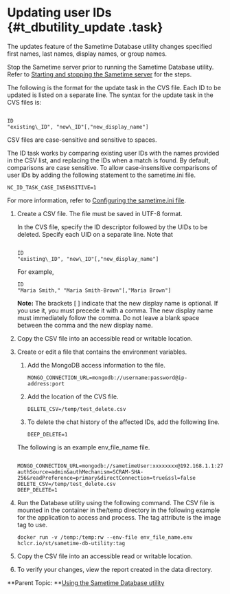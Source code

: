 # Updating user IDs {#t_dbutility_update .task}

The updates feature of the Sametime Database utility changes specified first names, last names, display names, or group names.

Stop the Sametime server prior to running the Sametime Database utility. Refer to [Starting and stopping the Sametime server](starting_and_stopping_servers.md) for the steps.

The following is the format for the update task in the CVS file. Each ID to be updated is listed on a separate line. The syntax for the update task in the CVS files is:

``` {#codeblock_hnz_1bs_ryb}

ID
"existing\_ID", "new\_ID"[,"new_display_name"]​
```

CSV files are case-sensitive and sensitive to spaces.

The ID task works by comparing existing user IDs with the names provided in the CSV list, and replacing the IDs when a match is found. By default, comparisons are case sensitive. To allow case-insensitive comparisons of user IDs by adding the following statement to the sametime.ini file.

```
NC_ID_TASK_CASE_INSENSITIVE=1
```

For more information, refer to [Configuring the sametime.ini file](chat_configuring_sametimeini.md).

1.  Create a CSV file. The file must be saved in UTF-8 format.

    In the CVS file, specify the ID descriptor followed by the UIDs to be deleted. Specify each UID on a separate line. Note that

    ``` {#codeblock_h5c_d2s_ryb}
    
    ID
    "existing\_ID", "new\_ID"[,"new_display_name"]​
    
    ```

    For example,

    ``` {#codeblock_hgk_k2s_ryb}
    ID
    "Maria Smith," "Maria Smith-Brown"[,"Maria Brown"]
    ```

    **Note:** The brackets \[ \] indicate that the new display name is optional. If you use it, you must precede it with a comma. The new display name must immediately follow the comma. Do not leave a blank space between the comma and the new display name.

2.  Copy the CSV file into an accessible read or writable location.

3.  Create or edit a file that contains the environment variables.

    1.  Add the MongoDB access information to the file.

        ``` {#codeblock_exm_trr_ryb}
        MONGO_CONNECTION_URL=mongodb://username:password@ip-address:port​
        ```

    2.  Add the location of the CVS file.

        ``` {#codeblock_all_xrr_ryb}
        DELETE_CSV=/temp/test_delete.csv
        ```

    3.  To delete the chat history of the affected IDs, add the following line.

        ``` {#codeblock_q5h_1sr_ryb}
        DEEP_DELETE=1
        ```

    The following is an example env_file_name file.

    ``` {#codeblock_k4g_qgx_ryb}
    
    MONGO_CONNECTION_URL=mongodb://sametimeUser:xxxxxxxx@192.168.1.1:27017/admin?authSource=admin&authMechanism=SCRAM-SHA-256&readPreference=primary&directConnection=true&ssl=false
    DELETE_CSV=/temp/test_delete.csv
    DEEP_DELETE=1
    ```

4.  Run the Database utility using the following command. The CSV file is mounted in the container in the/temp directory in the following example for the application to access and process. The tag attribute is the image tag to use.

    ``` {#codeblock_ub4_5nk_nvb}
    docker run -v /temp:/temp:rw --env-file env_file_name.env hclcr.io/st/sametime-db-utility:tag
    ```

5.  Copy the CSV file into an accessible read or writable location.

6.  To verify your changes, view the report created in the data directory.


**Parent Topic:  **[Using the Sametime Database utility](c_dbutility.md)

